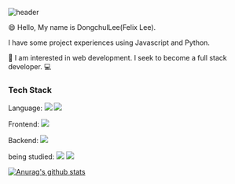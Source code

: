 ![header](https://capsule-render.vercel.app/api?type=waving&&color=auto&text=%20FELIX%20%20&height=200&fontSize=100)

😄 Hello, My name is DongchulLee(Felix Lee).

I have some project experiences using Javascript and Python.

📙 I am interested in web development. I seek to become a full stack developer. 💻

### Tech Stack
Language:
<img src="https://img.shields.io/badge/JavaScript-F7DF1E?style=flat&logo=JavaScript&logoColor=black"/></a>
<img src="https://img.shields.io/badge/Python-3776AB?style=flat&logo=Python&logoColor=white"/></a>

Frontend:
<img src="https://img.shields.io/badge/Vue.js-4FC08D?style=flat&logo=Vue.js&logoColor=white"/></a>

Backend:
<img src="https://img.shields.io/badge/Node.js-339933?style=flat&logo=Node.js&logoColor=white"/></a>

being studied:
<img src="https://img.shields.io/badge/HTML5-E34F26?style=flat&logo=HTML5&logoColor=white"/></a>
<img src="https://img.shields.io/badge/CSS3-1572B6?style=flat&logo=CSS3&logoColor=white"/></a>

[![Anurag's github stats](https://github-readme-stats.vercel.app/api?username=dongchul&show_icons=true&theme=default)](https://github.com/Felix0708/github-readme-stats)
